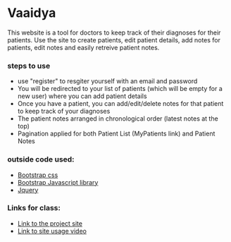 # Vaaidya

This website is a tool for doctors to keep track of their diagnoses for their patients. Use the site to create patients, edit patient details, add notes for patients, edit notes and easily retreive patient notes.

### steps to use
  - use "register" to resgiter yourself with an email and password
  - You will be redirected to your list of patients (which will be empty for a new user) where you can add patient details
  - Once you have a patient, you can add/edit/delete notes for that patient to keep track of your diagnoses
  - The patient notes arranged in chronological order (latest notes at the top)
  - Pagination applied for both Patient List (MyPatients link) and Patient Notes

### outside code used:
  - [Bootstrap css](http://maxcdn.bootstrapcdn.com/bootstrap/3.3.6/css/bootstrap.min.css)
  - [Bootstrap Javascript library]( http://netdna.bootstrapcdn.com/bootstrap/3.1.1/js/bootstrap.min.js) 
  - [Jquery](//code.jquery.com/jquery-1.11.0.min.js)

### Links for class:
 - [Link to the project site](http://p4.bparlapalli.me)
 - [Link to site usage video](http://screencast.com/t/Irc80pYTEyR)